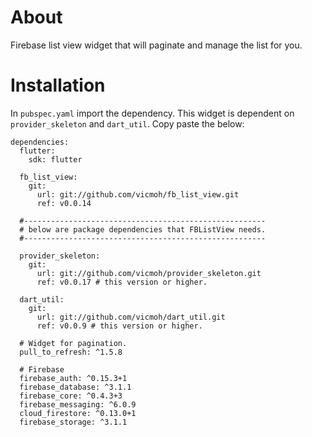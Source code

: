 # About

Firebase list view widget that will
paginate and manage the list for you.

# Installation 

In `pubspec.yaml` import the dependency.
This widget is dependent on `provider_skeleton`
and `dart_util`. Copy paste the below:


```
dependencies:
  flutter:
    sdk: flutter

  fb_list_view:
    git:
      url: git://github.com/vicmoh/fb_list_view.git
      ref: v0.0.14

  #------------------------------------------------------
  # below are package dependencies that FBListView needs.
  #------------------------------------------------------

  provider_skeleton:
    git:
      url: git://github.com/vicmoh/provider_skeleton.git
      ref: v0.0.17 # this version or higher.

  dart_util:
    git:
      url: git://github.com/vicmoh/dart_util.git
      ref: v0.0.9 # this version or higher.

  # Widget for pagination.
  pull_to_refresh: ^1.5.8

  # Firebase
  firebase_auth: ^0.15.3+1
  firebase_database: ^3.1.1
  firebase_core: ^0.4.3+3
  firebase_messaging: ^6.0.9
  cloud_firestore: ^0.13.0+1
  firebase_storage: ^3.1.1
```



